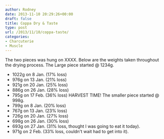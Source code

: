 ```yaml
---
author: Rodney
date: 2013-11-10 20:29:26+00:00
draft: false
title: Coppa Dry & Taste
type: post
url: /2013/11/10/coppa-taste/
categories:
- Charcuterie
- Muscle
---
```


The two pieces was hung on XXXX. Below are the weights taken throughout the drying process.
The Large piece started @ 1234g.
  * 1022g on 8 Jan. (17% loss)
  * 976g on 13 Jan. (21% loss)
  * 921g on 20 Jan. (25% loss)
  * 886g on 26 Jan. (28% loss)
  * 795g on 17 Feb. (36% loss) HARVEST TIME!
The smaller piece started @ 998g.
  * 799g on 8 Jan. (20% loss)
  * 767g on 13 Jan. (23% loss)
  * 726g on 20 Jan. (27% loss)
  * 698g on 26 Jan. (30% loss)
  * 693g on 27 Jan. (31% loss, thought I was going to eat it today).
  * 971g on 2 Feb. (33% loss, couldn't wait had to get into it).

